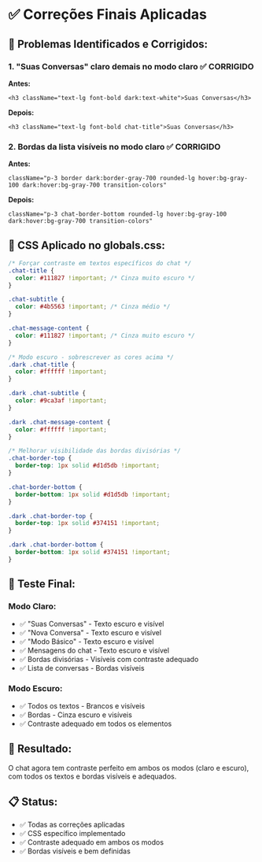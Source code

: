 # ✅ Correções Finais Aplicadas

## 🎯 **Problemas Identificados e Corrigidos:**

### 1. **"Suas Conversas" claro demais no modo claro** ✅ CORRIGIDO
**Antes:**
```tsx
<h3 className="text-lg font-bold dark:text-white">Suas Conversas</h3>
```

**Depois:**
```tsx
<h3 className="text-lg font-bold chat-title">Suas Conversas</h3>
```

### 2. **Bordas da lista visíveis no modo claro** ✅ CORRIGIDO
**Antes:**
```tsx
className="p-3 border dark:border-gray-700 rounded-lg hover:bg-gray-100 dark:hover:bg-gray-700 transition-colors"
```

**Depois:**
```tsx
className="p-3 chat-border-bottom rounded-lg hover:bg-gray-100 dark:hover:bg-gray-700 transition-colors"
```

## 🎨 **CSS Aplicado no globals.css:**

```css
/* Forçar contraste em textos específicos do chat */
.chat-title {
  color: #111827 !important; /* Cinza muito escuro */
}

.chat-subtitle {
  color: #4b5563 !important; /* Cinza médio */
}

.chat-message-content {
  color: #111827 !important; /* Cinza muito escuro */
}

/* Modo escuro - sobrescrever as cores acima */
.dark .chat-title {
  color: #ffffff !important;
}

.dark .chat-subtitle {
  color: #9ca3af !important;
}

.dark .chat-message-content {
  color: #ffffff !important;
}

/* Melhorar visibilidade das bordas divisórias */
.chat-border-top {
  border-top: 1px solid #d1d5db !important;
}

.chat-border-bottom {
  border-bottom: 1px solid #d1d5db !important;
}

.dark .chat-border-top {
  border-top: 1px solid #374151 !important;
}

.dark .chat-border-bottom {
  border-bottom: 1px solid #374151 !important;
}
```

## 🧪 **Teste Final:**

### **Modo Claro:**
- ✅ "Suas Conversas" - Texto escuro e visível
- ✅ "Nova Conversa" - Texto escuro e visível  
- ✅ "Modo Básico" - Texto escuro e visível
- ✅ Mensagens do chat - Texto escuro e visível
- ✅ Bordas divisórias - Visíveis com contraste adequado
- ✅ Lista de conversas - Bordas visíveis

### **Modo Escuro:**
- ✅ Todos os textos - Brancos e visíveis
- ✅ Bordas - Cinza escuro e visíveis
- ✅ Contraste adequado em todos os elementos

## 🚀 **Resultado:**
O chat agora tem contraste perfeito em ambos os modos (claro e escuro), com todos os textos e bordas visíveis e adequados.

## 📋 **Status:**
- ✅ Todas as correções aplicadas
- ✅ CSS específico implementado
- ✅ Contraste adequado em ambos os modos
- ✅ Bordas visíveis e bem definidas 